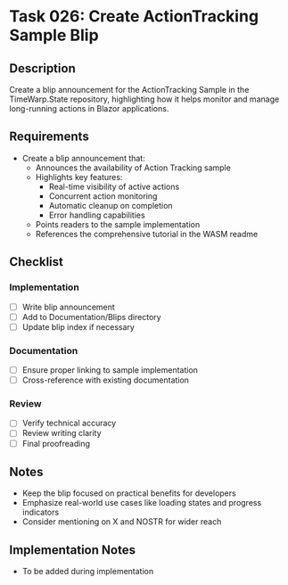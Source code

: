 # Task 026: Create ActionTracking Sample Blip

## Description

Create a blip announcement for the ActionTracking Sample in the TimeWarp.State repository, highlighting how it helps monitor and manage long-running actions in Blazor applications.

## Requirements

- Create a blip announcement that:
  - Announces the availability of Action Tracking sample
  - Highlights key features:
    - Real-time visibility of active actions
    - Concurrent action monitoring
    - Automatic cleanup on completion
    - Error handling capabilities
  - Points readers to the sample implementation
  - References the comprehensive tutorial in the WASM readme

## Checklist

### Implementation
- [ ] Write blip announcement
- [ ] Add to Documentation/Blips directory
- [ ] Update blip index if necessary

### Documentation
- [ ] Ensure proper linking to sample implementation
- [ ] Cross-reference with existing documentation

### Review
- [ ] Verify technical accuracy
- [ ] Review writing clarity
- [ ] Final proofreading

## Notes

- Keep the blip focused on practical benefits for developers
- Emphasize real-world use cases like loading states and progress indicators
- Consider mentioning on X and NOSTR for wider reach

## Implementation Notes

- To be added during implementation
